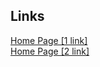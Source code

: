 ## Links

<a href="https://pet-lasles.web.app">Home Page [1 link]</a> \
<a href="https://pet-lasles.firebaseapp.com">Home Page [2 link]</a>
